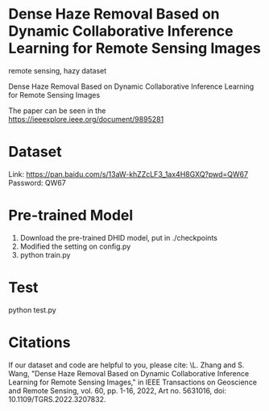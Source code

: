# Dense Haze Removal Based on Dynamic Collaborative Inference Learning for Remote Sensing Images
remote sensing, hazy dataset

Dense Haze Removal Based on Dynamic Collaborative Inference Learning for Remote Sensing Images

The paper can be seen in the https://ieeexplore.ieee.org/document/9895281

# Dataset

Link: https://pan.baidu.com/s/13aW-khZZcLF3_1ax4H8GXQ?pwd=QW67 
Password: QW67

# Pre-trained Model
1. Download the pre-trained DHID model, put in ./checkpoints
2. Modified the setting on config.py
3. python train.py

# Test
python test.py

# Citations
If our dataset and code are helpful to you, please cite:
\\L. Zhang and S. Wang, "Dense Haze Removal Based on Dynamic Collaborative Inference Learning for Remote Sensing Images," in IEEE Transactions on Geoscience and Remote Sensing, vol. 60, pp. 1-16, 2022, Art no. 5631016, doi: 10.1109/TGRS.2022.3207832.



